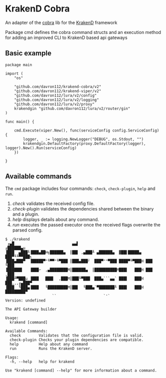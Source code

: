 KrakenD Cobra
====

An adapter of the [cobra](http://github.com/spf13/cobra) lib for the [KrakenD](http://www.krakend.io) framework

Package cmd defines the cobra command structs and an execution method for adding an improved CLI to
KrakenD based api gateways

## Basic example

```
package main

import (
	"os"

	"github.com/davron112/krakend-cobra/v2"
	"github.com/davron112/krakend-viper/v2"
	"github.com/davron112/lura/v2/config"
	"github.com/davron112/lura/v2/logging"
	"github.com/davron112/lura/v2/proxy"
	krakendgin "github.com/davron112/lura/v2/router/gin"
)

func main() {

	cmd.Execute(viper.New(), func(serviceConfig config.ServiceConfig) {
		logger, _ := logging.NewLogger("DEBUG", os.Stdout, "")
		krakendgin.DefaultFactory(proxy.DefaultFactory(logger), logger).New().Run(serviceConfig)
	})

}
```

## Available commands

The `cmd` package includes four commands: `check`, `check-plugin`, `help` and `run`.

1. *check* validates the received config file.
2. *check-plugin* validates the dependencies shared between the binary and a plugin.
3. *help* displays details about any command.
4. *run* executes the passed executor once the received flags overwrite the parsed config.

```
$ ./krakend
 ╓▄█                          ▄▄▌                               ╓██████▄µ
▐███  ▄███╨▐███▄██H╗██████▄  ║██▌ ,▄███╨ ▄██████▄  ▓██▌█████▄  ███▀╙╙▀▀███╕
▐███▄███▀  ▐█████▀"╙▀▀"╙▀███ ║███▄███┘  ███▀""▀███ ████▀╙▀███H ███     ╙███
▐██████▌   ▐███⌐  ,▄████████M║██████▄  ║██████████M███▌   ███H ███     ,███
▐███╨▀███µ ▐███   ███▌  ,███M║███╙▀███  ███▄```▄▄` ███▌   ███H ███,,,╓▄███▀
▐███  ╙███▄▐███   ╙█████████M║██▌  ╙███▄`▀███████╨ ███▌   ███H █████████▀
                     ``                     `'`
Version: undefined

The API Gateway builder

Usage:
  krakend [command]

Available Commands:
  check        Validates that the configuration file is valid.
  check-plugin Checks your plugin dependencies are compatible.
  help         Help about any command
  run          Runs the KrakenD server.

Flags:
  -h, --help   help for krakend

Use "krakend [command] --help" for more information about a command.

```
